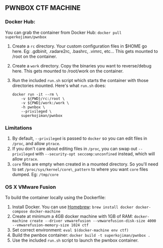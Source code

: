 ## PWNBOX CTF MACHINE

### Docker Hub:
You can grab the container from Docker Hub: `docker pull superkojiman/pwnbox`
 1. Create a `rc` directory. Your custom configuration files in $HOME go here. Eg: .gdbinit, .radare2rc, .bashrc, .vimrc, etc... This gets mounted to /root on the container.
 1. Create a `work` directory. Copy the binaries you want to reverse/debug here. This gets mounted to /root/work on the container. 
 1. Run the included `run.sh` script which starts the container with those directories mounted. Here's what `run.sh` does: 

        docker run -it --rm \
            -v ${PWD}/rc:/root \
            -v ${PWD}/work:/work \
            -h pwnbox \
            --privileged \
            superkojiman/pwnbox

### Limitations
 1. By default, `--privileged` is passed to `docker` so you can edit files in `/proc`, and allow `ptrace`. 
 1. If you don't care about editing files in `/proc`, you can swap out `--privileged` with `--security-opt seccomp:unconfined` instead, which will allow `ptrace`.
 1. `core` files are empty when created in a mounted directory. So you'll need to set `/proc/sys/kernel/core\_pattern` to where you want `core` files dumped. Eg: `/tmp/core`


### OS X VMware Fusion
To build the container locally using the Dockerfile: 
 1. Install Docker. You can use [Homebrew](http://brew.sh/): `brew install docker docker-compose docker-machine`
 1. Create at minimum a 4GB docker machine with 1GB of RAM: `docker-machine create --driver vmwarefusion --vmwarefusion-disk-size 4000 --vmwarefusion-memory-size 1024 ctf`
 1. Set correct environment: `eval $(docker-machine env ctf)`
 1. Build the pwnbox container: `docker build -t superkojiman/pwnbox .`
 1. Use the included `run.sh` script to launch the pwnbox container. 

